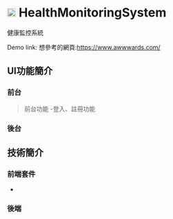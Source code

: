 # <img align="bweeteen" alt="health" width="20px" src="https://github.com/erica223020/HealthMonitoringSystem/assets/92545899/4ad1d640-9c35-42cb-8957-15e7b816afbb" /> HealthMonitoringSystem
健康監控系統

Demo link: 
想參考的網頁:https://www.awwwards.com/

## UI功能簡介
### 前台
> 前台功能
-登入、註冊功能

### 後台

## 技術簡介
### 前端套件
-
### 後端
